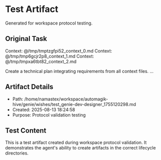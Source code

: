 # Test Artifact

Generated for workspace protocol testing.

## Original Task

Context: @/tmp/tmptzgfpi52_context_0.md
Context: @/tmp/tmp6gcjr2p8_context_1.md
Context: @/tmp/tmpxa6tbt82_context_2.md

Create a technical plan integrating requirements from all context files.
...

## Artifact Details
- Path: /home/namastex/workspace/automagik-hive/genie/wishes/test_genie-dev-designer_1755120298.md
- Created: 2025-08-13 18:24:58
- Purpose: Protocol validation testing

## Test Content
This is a test artifact created during workspace protocol validation.
It demonstrates the agent's ability to create artifacts in the correct
lifecycle directories.
